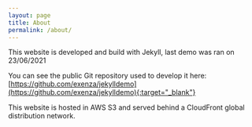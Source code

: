 ```yaml
---
layout: page
title: About
permalink: /about/
---
```


This website is developed and build with Jekyll, last demo was ran on 23/06/2021

You can see the public Git repository used to develop it here:
[https://github.com/exenza/jekylldemo](https://github.com/exenza/jekylldemo){:target="_blank"}

This website is hosted in AWS S3 and served behind a CloudFront global distribution network.
